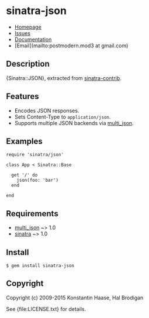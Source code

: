 # sinatra-json

* [Homepage](https://github.com/postmodern/sinatra-json#readme)
* [Issues](https://github.com/postmodern/sinatra-json/issues)
* [Documentation](http://rubydoc.info/gems/sinatra-json/frames)
* [Email](mailto:postmodern.mod3 at gmail.com)

## Description

{Sinatra::JSON}, extracted from [sinatra-contrib].

## Features

* Encodes JSON responses.
* Sets Content-Type to `application/json`.
* Supports multiple JSON backends via [multi_json].

## Examples

    require 'sinatra/json'

    class App < Sinatra::Base

      get '/' do
        json(foo: 'bar')
      end

    end

## Requirements

* [multi_json] ~> 1.0
* [sinatra] ~> 1.0

## Install

    $ gem install sinatra-json

## Copyright

Copyright (c) 2009-2015 Konstantin Haase, Hal Brodigan

See {file:LICENSE.txt} for details.

[multi_json]: https://github.com/intridea/multi_json
[sinatra]: http://www.sinatrarb.com/
[sinatra-contrib]: https://github.com/sinatra/sinatra-contrib#readme
